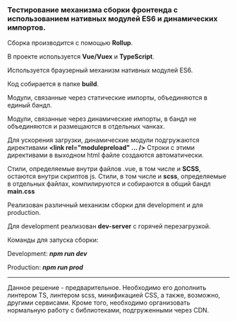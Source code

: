 ### Тестирование механизма сборки фронтенда с использованием нативных модулей ES6 и динамических импортов.

Сборка производится с помощью __Rollup__.

В проекте используется __Vue/Vuex__ и __TypeScript__.

Используется браузерный механизм нативных модулей ES6.

Код собирается в папке __build__.

Модули, связанные через статические импорты, объединяются в единый бандл.

Модули, связанные через динамические импорты, в бандл не объединяются и размещаются в отдельных чанках.

Для ускорения загрузки, динамические модули подгружаются директивами __<link rel="modulepreload" ... />__
Строки с этими директивами в выходном html файле создаются автоматически.

Стили, определяемые внутри файлов .vue, в том числе и __SCSS__, остаются внутри скриптов js. Стили, в том числе и __scss__, определяемые в отдельных файлах, компилируются и собираются в общий бандл __main.css__

Реализован различный механизм сборки для development и для production.

Для development реализован __dev-server__ с горячей перезагрузкой.

Команды для запуска сборки:

Development:
___npm run dev___

Production:
___npm run prod___

-------

Данное решение - предварительное. Необходимо его дополнить линтером TS, линтером scss, минификацией CSS, а также, возможно, другими сервисами. Кроме того, необходимо организовать нормальную работу с библиотеками, подгруженными через CDN.
